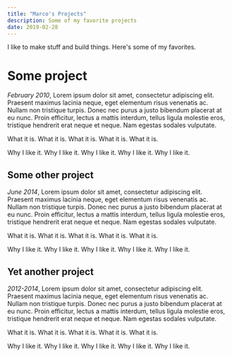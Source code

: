```yaml
---
title: "Marco's Projects"
description: Some of my favorite projects
date: 2019-02-28
---
```


I like to make stuff and build things. Here's some of my favorites.

# Some project

*February 2010*, Lorem ipsum dolor sit amet, consectetur adipiscing elit. Praesent maximus lacinia neque, eget elementum risus venenatis ac. Nullam non tristique turpis. Donec nec purus a justo bibendum placerat at eu nunc. Proin efficitur, lectus a mattis interdum, tellus ligula molestie eros, tristique hendrerit erat neque et neque. Nam egestas sodales vulputate.

What it is. What it is. What it is. What it is. What it is.

Why I like it. Why I like it. Why I like it. Why I like it. Why I like it.

## Some other project

*June 2014*, Lorem ipsum dolor sit amet, consectetur adipiscing elit. Praesent maximus lacinia neque, eget elementum risus venenatis ac. Nullam non tristique turpis. Donec nec purus a justo bibendum placerat at eu nunc. Proin efficitur, lectus a mattis interdum, tellus ligula molestie eros, tristique hendrerit erat neque et neque. Nam egestas sodales vulputate.

What it is. What it is. What it is. What it is. What it is.

Why I like it. Why I like it. Why I like it. Why I like it. Why I like it.
## Yet another project

*2012-2014*, Lorem ipsum dolor sit amet, consectetur adipiscing elit. Praesent maximus lacinia neque, eget elementum risus venenatis ac. Nullam non tristique turpis. Donec nec purus a justo bibendum placerat at eu nunc. Proin efficitur, lectus a mattis interdum, tellus ligula molestie eros, tristique hendrerit erat neque et neque. Nam egestas sodales vulputate.

What it is. What it is. What it is. What it is. What it is.

Why I like it. Why I like it. Why I like it. Why I like it. Why I like it.
